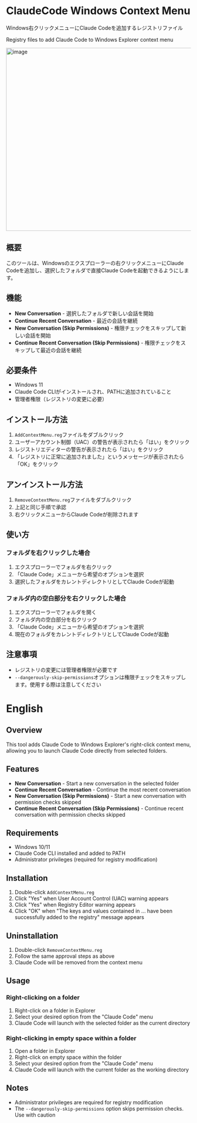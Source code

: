 # ClaudeCode Windows Context Menu

Windows右クリックメニューにClaude Codeを追加するレジストリファイル

Registry files to add Claude Code to Windows Explorer context menu

<img width="871" height="498" alt="image" src="https://github.com/user-attachments/assets/0d24ecd7-95d1-4309-8ae5-64578b48f78d" />

## 概要

このツールは、Windowsのエクスプローラーの右クリックメニューにClaude Codeを追加し、選択したフォルダで直接Claude Codeを起動できるようにします。

## 機能

- **New Conversation** - 選択したフォルダで新しい会話を開始
- **Continue Recent Conversation** - 最近の会話を継続
- **New Conversation (Skip Permissions)** - 権限チェックをスキップして新しい会話を開始
- **Continue Recent Conversation (Skip Permissions)** - 権限チェックをスキップして最近の会話を継続

## 必要条件

- Windows 11
- Claude Code CLIがインストールされ、PATHに追加されていること
- 管理者権限（レジストリの変更に必要）

## インストール方法

1. `AddContextMenu.reg`ファイルをダブルクリック
2. ユーザーアカウント制御（UAC）の警告が表示されたら「はい」をクリック
3. レジストリエディターの警告が表示されたら「はい」をクリック
4. 「レジストリに正常に追加されました」というメッセージが表示されたら「OK」をクリック

## アンインストール方法

1. `RemoveContextMenu.reg`ファイルをダブルクリック
2. 上記と同じ手順で承認
3. 右クリックメニューからClaude Codeが削除されます

## 使い方

### フォルダを右クリックした場合
1. エクスプローラーでフォルダを右クリック
2. 「Claude Code」メニューから希望のオプションを選択
3. 選択したフォルダをカレントディレクトリとしてClaude Codeが起動

### フォルダ内の空白部分を右クリックした場合
1. エクスプローラーでフォルダを開く
2. フォルダ内の空白部分を右クリック
3. 「Claude Code」メニューから希望のオプションを選択
4. 現在のフォルダをカレントディレクトリとしてClaude Codeが起動

## 注意事項

- レジストリの変更には管理者権限が必要です
- `--dangerously-skip-permissions`オプションは権限チェックをスキップします。使用する際は注意してください



# English

## Overview

This tool adds Claude Code to Windows Explorer's right-click context menu, allowing you to launch Claude Code directly from selected folders.

## Features

- **New Conversation** - Start a new conversation in the selected folder
- **Continue Recent Conversation** - Continue the most recent conversation
- **New Conversation (Skip Permissions)** - Start a new conversation with permission checks skipped
- **Continue Recent Conversation (Skip Permissions)** - Continue recent conversation with permission checks skipped

## Requirements

- Windows 10/11
- Claude Code CLI installed and added to PATH
- Administrator privileges (required for registry modification)

## Installation

1. Double-click `AddContextMenu.reg`
2. Click "Yes" when User Account Control (UAC) warning appears
3. Click "Yes" when Registry Editor warning appears
4. Click "OK" when "The keys and values contained in ... have been successfully added to the registry" message appears

## Uninstallation

1. Double-click `RemoveContextMenu.reg`
2. Follow the same approval steps as above
3. Claude Code will be removed from the context menu

## Usage

### Right-clicking on a folder
1. Right-click on a folder in Explorer
2. Select your desired option from the "Claude Code" menu
3. Claude Code will launch with the selected folder as the current directory

### Right-clicking in empty space within a folder
1. Open a folder in Explorer
2. Right-click on empty space within the folder
3. Select your desired option from the "Claude Code" menu
4. Claude Code will launch with the current folder as the working directory

## Notes

- Administrator privileges are required for registry modification
- The `--dangerously-skip-permissions` option skips permission checks. Use with caution

